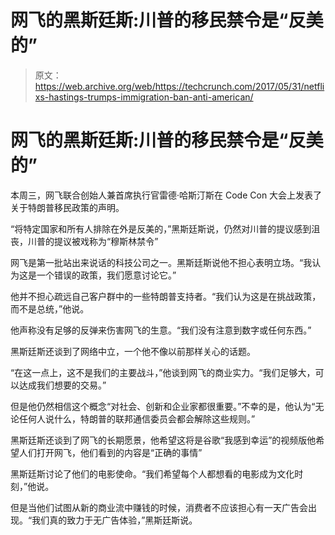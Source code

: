 # 网飞的黑斯廷斯:川普的移民禁令是“反美的”

> 原文：<https://web.archive.org/web/https://techcrunch.com/2017/05/31/netflixs-hastings-trumps-immigration-ban-anti-american/>

# 网飞的黑斯廷斯:川普的移民禁令是“反美的”

本周三，网飞联合创始人兼首席执行官雷德·哈斯汀斯在 Code Con 大会上发表了关于特朗普移民政策的声明。

“将特定国家和所有人排除在外是反美的，”黑斯廷斯说，仍然对川普的提议感到沮丧，川普的提议被戏称为“穆斯林禁令”

网飞是第一批站出来说话的科技公司之一。黑斯廷斯说他不担心表明立场。“我认为这是一个错误的政策，我们愿意讨论它。”

他并不担心疏远自己客户群中的一些特朗普支持者。“我们认为这是在挑战政策，而不是总统，”他说。

他声称没有足够的反弹来伤害网飞的生意。“我们没有注意到数字或任何东西。”

黑斯廷斯还谈到了网络中立，一个他不像以前那样关心的话题。

“在这一点上，这不是我们的主要战斗，”他谈到网飞的商业实力。“我们足够大，可以达成我们想要的交易。”

但是他仍然相信这个概念“对社会、创新和企业家都很重要。”不幸的是，他认为“无论任何人说什么，特朗普的联邦通信委员会都会解除这些规则。”

黑斯廷斯还谈到了网飞的长期愿景，他希望这将是谷歌“我感到幸运”的视频版他希望人们打开网飞，他们看到的内容是“正确的事情”

黑斯廷斯讨论了他们的电影使命。“我们希望每个人都想看的电影成为文化时刻，”他说。

但是当他们试图从新的商业流中赚钱的时候，消费者不应该担心有一天广告会出现。“我们真的致力于无广告体验，”黑斯廷斯说。